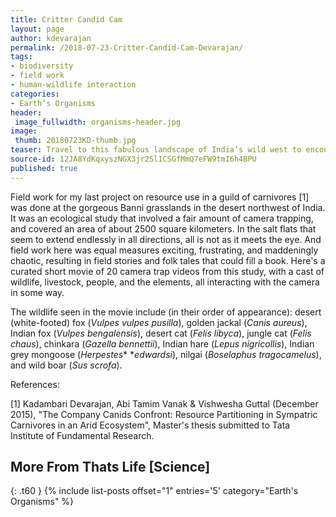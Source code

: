 ```yaml
---
title: Critter Candid Cam
layout: page
author: kdevarajan
permalink: /2018-07-23-Critter-Candid-Cam-Devarajan/
tags:
- biodiversity
- field work
- human-wildlife interaction
categories:
- Earth’s Organisms
header:
 image_fullwidth: organisms-header.jpg
image:
 thumb: 20180723KD-thumb.jpg
teaser: Travel to this fabulous landscape of India’s wild west to encounter camels, carnivores, people, livestock, and more!
source-id: 12JA8YdKqxyszNGX3jr2Sl1CSGfMmQ7eFW9tmI6h4BPU
published: true
---
```

Field work for my last project on resource use in a guild of carnivores [1] was done at the gorgeous Banni grasslands in the desert northwest of India. It was an ecological study that involved a fair amount of camera trapping, and covered an area of about 2500 square kilometers. In the salt flats that seem to extend endlessly in all directions, all is not as it meets the eye. And field work here was equal measures exciting, frustrating, and maddeningly chaotic, resulting in field stories and folk tales that could fill a book. Here's a curated short movie of 20 camera trap videos from this study, with a cast of wildlife, livestock, people, and the elements, all interacting with the camera in some way.

The wildlife seen in the movie include (in their order of appearance): desert (white-footed) fox (*Vulpes vulpes pusilla*), golden jackal (*Canis aureus*), Indian fox (*Vulpes bengalensis*), desert cat (*Felis libyca*), jungle cat (*Felis chaus*), chinkara (*Gazella bennettii*), Indian hare (*Lepus nigricollis*), Indian grey mongoose (*Herpestes** **edwardsi*), nilgai (*Boselaphus tragocamelus*), and wild boar (*Sus scrofa*).

References:

[1] Kadambari Devarajan, Abi Tamim Vanak & Vishwesha Guttal (December 2015), "The Company Canids Confront: Resource Partitioning in Sympatric Carnivores in an Arid Ecosystem", Master's thesis submitted to Tata Institute of Fundamental Research. 

## More From Thats Life [Science]{: .t60 }{% include list-posts offset="1" entries='5' category="Earth's Organisms" %}

